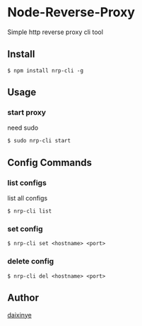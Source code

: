 # Node-Reverse-Proxy

Simple http reverse proxy cli tool

## Install

```shell
$ npm install nrp-cli -g
```

## Usage

### start proxy
need sudo
```shell
$ sudo nrp-cli start
```

## Config Commands
### list configs
list all configs
```shell
$ nrp-cli list
```

### set config
```shell
$ nrp-cli set <hostname> <port>
```

### delete config
```shell
$ nrp-cli del <hostname> <port>
```


## Author
[daixinye](https://github.com/daixinye)